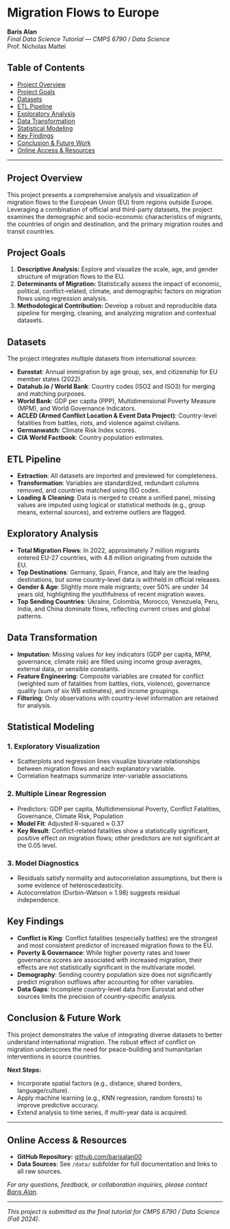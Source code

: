 # Migration Flows to Europe

**Baris Alan**  
*Final Data Science Tutorial — CMPS 6790 / Data Science*  
Prof. Nicholas Mattei

## Table of Contents

- [Project Overview](#project-overview)
- [Project Goals](#project-goals)
- [Datasets](#datasets)
- [ETL Pipeline](#etl-pipeline)
- [Exploratory Analysis](#exploratory-analysis)
- [Data Transformation](#data-transformation)
- [Statistical Modeling](#statistical-modeling)
- [Key Findings](#key-findings)
- [Conclusion & Future Work](#conclusion--future-work)
- [Online Access & Resources](#online-access--resources)

---

## Project Overview

This project presents a comprehensive analysis and visualization of migration flows to the European Union (EU) from regions outside Europe. Leveraging a combination of official and third-party datasets, the project examines the demographic and socio-economic characteristics of migrants, the countries of origin and destination, and the primary migration routes and transit countries.

## Project Goals

1. **Descriptive Analysis:** Explore and visualize the scale, age, and gender structure of migration flows to the EU.
2. **Determinants of Migration:** Statistically assess the impact of economic, political, conflict-related, climate, and demographic factors on migration flows using regression analysis.
3. **Methodological Contribution:** Develop a robust and reproducible data pipeline for merging, cleaning, and analyzing migration and contextual datasets.

## Datasets

The project integrates multiple datasets from international sources:

- **Eurostat**: Annual immigration by age group, sex, and citizenship for EU member states (2022).
- **Datahub.io / World Bank**: Country codes (ISO2 and ISO3) for merging and matching purposes.
- **World Bank**: GDP per capita (PPP), Multidimensional Poverty Measure (MPM), and World Governance Indicators.
- **ACLED (Armed Conflict Location & Event Data Project)**: Country-level fatalities from battles, riots, and violence against civilians.
- **Germanwatch**: Climate Risk Index scores.
- **CIA World Factbook**: Country population estimates.

## ETL Pipeline

- **Extraction**: All datasets are imported and previewed for completeness.
- **Transformation**: Variables are standardized, redundant columns removed, and countries matched using ISO codes.
- **Loading & Cleaning**: Data is merged to create a unified panel, missing values are imputed using logical or statistical methods (e.g., group means, external sources), and extreme outliers are flagged.

## Exploratory Analysis

- **Total Migration Flows**: In 2022, approximately 7 million migrants entered EU-27 countries, with 4.8 million originating from outside the EU.
- **Top Destinations**: Germany, Spain, France, and Italy are the leading destinations, but some country-level data is withheld in official releases.
- **Gender & Age**: Slightly more male migrants; over 50% are under 34 years old, highlighting the youthfulness of recent migration waves.
- **Top Sending Countries**: Ukraine, Colombia, Morocco, Venezuela, Peru, India, and China dominate flows, reflecting current crises and global patterns.

## Data Transformation

- **Imputation**: Missing values for key indicators (GDP per capita, MPM, governance, climate risk) are filled using income group averages, external data, or sensible constants.
- **Feature Engineering**: Composite variables are created for conflict (weighted sum of fatalities from battles, riots, violence), governance quality (sum of six WB estimates), and income groupings.
- **Filtering**: Only observations with country-level information are retained for analysis.

## Statistical Modeling

### 1. **Exploratory Visualization**
- Scatterplots and regression lines visualize bivariate relationships between migration flows and each explanatory variable.
- Correlation heatmaps summarize inter-variable associations.

### 2. **Multiple Linear Regression**
- Predictors: GDP per capita, Multidimensional Poverty, Conflict Fatalities, Governance, Climate Risk, Population
- **Model Fit**: Adjusted R-squared ≈ 0.37
- **Key Result**: Conflict-related fatalities show a statistically significant, positive effect on migration flows; other predictors are not significant at the 0.05 level.

### 3. **Model Diagnostics**
- Residuals satisfy normality and autocorrelation assumptions, but there is some evidence of heteroscedasticity.
- Autocorrelation (Durbin-Watson ≈ 1.98) suggests residual independence.

## Key Findings

- **Conflict is King**: Conflict fatalities (especially battles) are the strongest and most consistent predictor of increased migration flows to the EU.
- **Poverty & Governance**: While higher poverty rates and lower governance scores are associated with increased migration, their effects are not statistically significant in the multivariate model.
- **Demography**: Sending country population size does not significantly predict migration outflows after accounting for other variables.
- **Data Gaps**: Incomplete country-level data from Eurostat and other sources limits the precision of country-specific analysis.

## Conclusion & Future Work

This project demonstrates the value of integrating diverse datasets to better understand international migration. The robust effect of conflict on migration underscores the need for peace-building and humanitarian interventions in source countries. 

**Next Steps:**
- Incorporate spatial factors (e.g., distance, shared borders, language/culture).
- Apply machine learning (e.g., KNN regression, random forests) to improve predictive accuracy.
- Extend analysis to time series, if multi-year data is acquired.

---

## Online Access & Resources

- **GitHub Repository:** [github.com/barisalan00](https://github.com/barisalan00/migration-flows-europe)
- **Data Sources**: See `/data/` subfolder for full documentation and links to all raw sources.

*For any questions, feedback, or collaboration inquiries, please contact [Barış Alan](mailto:balan@tulane.edu).*

---

*This project is submitted as the final tutorial for CMPS 6790 / Data Science (Fall 2024).*
